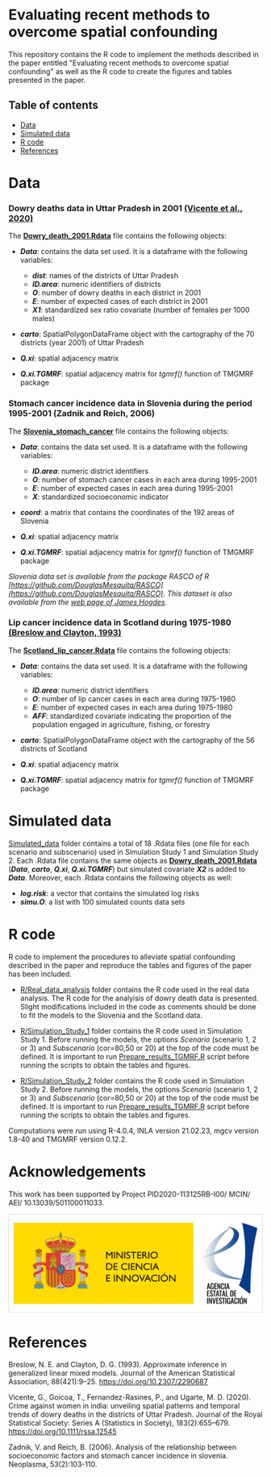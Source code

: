 # Evaluating recent methods to overcome spatial confounding
This repository contains the R code to implement the methods described in the paper entitled "Evaluating recent methods to overcome spatial confounding" as well as the R code to create the figures and tables presented in the paper.


## Table of contents

- [Data](#Data)
- [Simulated data](#SimulatedData)
- [R code](#R-code)
- [References](#References)


# Data
### Dowry deaths data in Uttar Pradesh in 2001 [(Vicente et al., 2020)](https://rss.onlinelibrary.wiley.com/doi/10.1111/rssa.12545)

The [**Dowry_death_2001.Rdata**](https://github.com/spatialstatisticsupna/Spatial_confounding_article/blob/main/Data/Dowry_death_2001.Rdata) file contains the following objects:
  - **_Data_**: contains the data set used. It is a dataframe with the following variables:
    - **_dist_**: names of the districts of Uttar Pradesh
    - **_ID.area_**: numeric identifiers of districts
    - **_O_**: number of dowry deaths in each district in 2001
    - **_E_**: number of expected cases of each district in 2001
    - **_X1_**: standardized sex ratio covariate (number of females per 1000 males)

  - **_carto_**: SpatialPolygonDataFrame object with the cartography of the 70 districts (year 2001) of Uttar Pradesh
  - **_Q.xi_**: spatial adjacency matrix
  - **_Q.xi.TGMRF_**: spatial adjacency matrix for _tgmrf()_ function of TMGMRF package


### Stomach cancer incidence data in Slovenia during the period 1995-2001 (Zadnik and Reich, 2006)

The [**Slovenia_stomach_cancer**](https://github.com/spatialstatisticsupna/Spatial_confounding_article/blob/main/Data/Slovenia_stomach_cancer.Rdata) file contains the following objects:
  - **_Data_**: contains the data set used. It is a dataframe with the following variables:
    - **_ID.area_**: numeric district identifiers
    - **_O_**: number of stomach cancer cases in each area during 1995-2001
    - **_E_**: number of expected cases in each area during 1995-2001
    - **_X_**: standardized socioeconomic indicator
    
  - **_coord_**: a matrix that contains the coordinates of the 192 areas of Slovenia
  - **_Q.xi_**: spatial adjacency matrix
  - **_Q.xi.TGMRF_**: spatial adjacency matrix for _tgmrf()_ function of TMGMRF package
  
_Slovenia data set is available from the package RASCO of R [https://github.com/DouglasMesquita/RASCO](https://github.com/DouglasMesquita/RASCO). This dataset is also available from the [web page of James Hogdes](https://www.biostat.umn.edu/~hodges/RPLMBook/Datasets/Datasets.html)_.


### Lip cancer incidence data in Scotland during 1975-1980 [(Breslow and Clayton, 1993)](https://www.jstor.org/stable/2290687?origin=crossref#metadata_info_tab_contents)

The [**Scotland_lip_cancer.Rdata**](https://github.com/spatialstatisticsupna/Spatial_confounding_article/blob/main/Data/Scotland_lip_cancer.Rdata) file contains the following objects:
  - **_Data_**: contains the data set used. It is a dataframe with the following variables:
    - **_ID.area_**: numeric district identifiers
    - **_O_**: number of lip cancer cases in each area during 1975-1980
    - **_E_**: number of expected cases in each area during 1975-1980
    - **_AFF_**: standardized covariate indicating the proportion of the population engaged in agriculture, fishing, or forestry

  - **_carto_**: SpatialPolygonDataFrame object with the cartography of the 56 districts of Scotland
  - **_Q.xi_**: spatial adjacency matrix
  - **_Q.xi.TGMRF_**: spatial adjacency matrix for _tgmrf()_ function of TMGMRF package



# Simulated data
[Simulated_data](https://github.com/spatialstatisticsupna/Spatial_confounding_article/tree/main/Simulated_data) folder contains a total of 18 .Rdata files (one file for each scenario and subscenario) used in Simulation Study 1 and Simulation Study 2. Each .Rdata file contains the same objects as [**Dowry_death_2001.Rdata**](https://github.com/spatialstatisticsupna/Spatial_confounding_article/blob/main/Data/Dowry_death_2001.Rdata) (**_Data_**, **_carto_**, **_Q.xi_**, **_Q.xi.TGMRF_**) but simulated covariate **_X2_** is added to **_Data_**. Moreover, each .Rdata contains the following objects as well:

- **_log.risk_**: a vector that contains the simulated log risks
- **_simu.O_**: a list with 100 simulated counts data sets


# R code

R code to implement the procedures to alleviate spatial confounding described in the paper and reproduce the tables and figures of the paper has been included. 

- [R/Real_data_analysis](https://github.com/spatialstatisticsupna/Spatial_confounding_article/tree/main/R/Real_data_analysis) folder contains the R code used in the real data analysis. The R code for the analyisis of dowry death data is presented. Slight modifications included in the code as comments should be done to fit the models to the Slovenia and the Scotland data.
 
- [R/Simulation_Study_1](https://github.com/spatialstatisticsupna/Spatial_confounding_article/tree/main/R/Simulation_study_1) folder contains the R code used in Simulation Study 1. Before running the models, the options _Scenario_ (scenario 1, 2 or 3) and _Subscenario_ (cor=80,50 or 20) at the top of the code must be defined. It is important to run [Prepare_results_TGMRF.R](https://github.com/spatialstatisticsupna/Spatial_confounding_article/blob/main/R/Simulation_study_1/Prepare_results_TGMRF.R) script before running the scripts to obtain the tables and figures. 

- [R/Simulation_Study_2](https://github.com/spatialstatisticsupna/Spatial_confounding_article/tree/main/R/Simulation_study_2) folder contains the R code used in Simulation Study 2. Before running the models, the options _Scenario_ (scenario 1, 2 or 3) and _Subscenario_ (cor=80,50 or 20) at the top of the code must be defined.  It is important to run [Prepare_results_TGMRF.R](https://github.com/spatialstatisticsupna/Spatial_confounding_article/blob/main/R/Simulation_study_2/Prepare_results_TGMRF.R) script before running the scripts to obtain the tables and figures. 

Computations were run using R-4.0.4, INLA version 21.02.23, mgcv version 1.8-40 and TMGMRF version 0.12.2.

# Acknowledgements
This work has been supported by Project PID2020-113125RB-I00/ MCIN/ AEI/ 10.13039/501100011033.

![image](https://github.com/spatialstatisticsupna/Comparing-R-INLA-and-NIMBLE/blob/main/micin-aei.jpg)
 
# References

Breslow, N. E. and Clayton, D. G. (1993). Approximate inference in generalized linear mixed models. Journal of the American Statistical Association, 88(421):9–25. https://doi.org/10.2307/2290687

Vicente, G., Goicoa, T., Fernandez-Rasines, P., and Ugarte, M. D. (2020). Crime against women in india: unveiling spatial patterns and temporal trends of dowry deaths in the districts of Uttar Pradesh. Journal of the Royal Statistical Society: Series A (Statistics in Society), 183(2):655–679. https://doi.org/10.1111/rssa.12545

Zadnik, V. and Reich, B. (2006). Analysis of the relationship between socioeconomic factors and stomach cancer incidence in slovenia. Neoplasma, 53(2):103-110.	 





